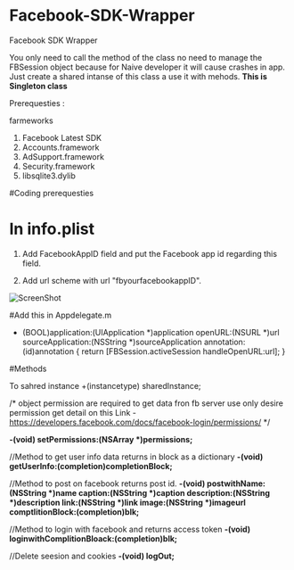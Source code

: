 Facebook-SDK-Wrapper
====================

Facebook SDK Wrapper

You only need to call the method of the class no need to manage the FBSession object because for Naive developer it will cause crashes in app. Just create a shared intanse of this class a use it with mehods. <b>This is Singleton class </b>

Prerequesties :

farmeworks

1. Facebook Latest SDK 
2. Accounts.framework
3. AdSupport.framework
4. Security.framework
5. libsqlite3.dylib


#Coding prerequesties

# In info.plist

1. Add FacebookAppID  field and put the Facebook app id regarding this field.

2. Add url scheme with url  "fbyourfacebookappID".

![ScreenShot](https://cloud.githubusercontent.com/assets/4582872/3380730/f25fdba6-fc0d-11e3-8821-b0b1725bd4ab.png)
  

#Add this in Appdelegate.m

- (BOOL)application:(UIApplication *)application
            openURL:(NSURL *)url
  sourceApplication:(NSString *)sourceApplication
         annotation:(id)annotation
{
    return [FBSession.activeSession handleOpenURL:url];
}


#Methods

To sahred instance 
+(instancetype) sharedInstance;


/* object permission are required to get data fron fb server use only desire permission get detail on this Link - https://developers.facebook.com/docs/facebook-login/permissions/ */

<b>-(void) setPermissions:(NSArray *)permissions;</b>

//Method to get user info data returns in block as a dictionary
<b>-(void) getUserInfo:(completion)completionBlock;</b>

//Method to post on facebook returns post id.
<b>-(void) postwithName:(NSString *)name caption:(NSString *)caption description:(NSString *)description link:(NSString *)link image:(NSString *)imageurl comptlitionBlock:(completion)blk;</b>

//Method to login with facebook and returns access token
<b>-(void) loginwithComplitionBloack:(completion)blk;</b>

//Delete seesion and cookies
<b>-(void) logOut;</b>
